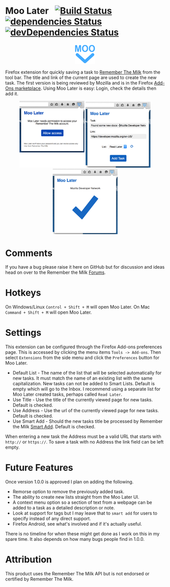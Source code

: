# Moo Later &nbsp;&nbsp;[![Build Status](https://travis-ci.org/cgfrost/moolater.svg?branch=master)](https://travis-ci.org/cgfrost/moolater) [![dependencies Status](https://david-dm.org/cgfrost/moolater/status.png?theme=shields.io)](https://david-dm.org/cgfrost/moolater#info=dependencies) [![devDependencies Status](https://david-dm.org/cgfrost/moolater/dev-status.png?theme=shields.io)](https://david-dm.org/cgfrost/moolater#info=devDependencies)

<p align="center">
  <img src="data/logo/icon-128.png?raw=true" alt="Moo Later Logo" height="64" width="64"/>
</p>

Firefox extension for quickly saving a task to [Remember The Milk](https://www.rememberthemilk.com/) from the tool bar. The title and link of the current page are used to create the new task. The first version is being reviewed by Mozilla and is in the Firefox [Add-Ons marketplace](https://addons.mozilla.org/en-US/firefox/addon/moo-later/). Using Moo Later is easy: Login, check the details then add it.
<p align="center">
	<img src="screenshots/step-1.png?raw=true" alt="Moo Later Logo" width="205"/>
	<img src="screenshots/step-2.png?raw=true" alt="Moo Later Logo" width="205"/>
	<img src="screenshots/step-3.png?raw=true" alt="Moo Later Logo" width="205"/>
</p>

# Comments

If you have a bug please raise it here on GitHub but for discussion and ideas head on over to the Remember the Milk [Forums](https://www.rememberthemilk.com/forums/tips/20401/).

# Hotkeys

On Windows/Linux `Control + Shift + M` will open Moo Later.
On Mac `Command + Shift + M` will open Moo Later.

# Settings

This extension can be configured through the Firefox Add-ons preferences page. This is accessed by clicking the menu items `Tools -> Add-ons`. Then select `Extensions` from the side menu and click the `Preferences` button for Moo Later. 

* Default List - The name of the list that will be selected automatically for new tasks. It must match the name of an existing list with the same capitalization. New tasks can not be added to Smart Lists. Default is empty which will go to the Inbox. I recommend using a separate list for Moo Later created tasks, perhaps called `Read Later`.
* Use Title - Use the title of the currently viewed page for new tasks. Default is checked.
* Use Address - Use the url of the currently viewed page for new tasks. Default is checked.
* Use Smart Add - Should the new tasks title be processed by Remember the Milk [Smart Add](https://www.rememberthemilk.com/help/?ctx=basics.smartadd.whatis). Default is checked.
 
When entering a new task the Address must be a valid URL that starts with `http://` or `https://`. To save a task with no Address the link field can be left empty. 

# Future Features

Once version 1.0.0 is approved I plan on adding the following.

* Remorse option to remove the previously added task.
* The ability to create new lists straight from the Moo Later UI.
* A context menu option so a section of text from a webpage can be added to a task as a detailed description or note.
* Look at support for tags but I may leave that to `smart add` for users to specify instead of any direct support.
* Firefox Android, see what's involved and if it's actually useful.

There is no timeline for when these might get done as I work on this in my spare time. It also depends on how many bugs people find in 1.0.0.

# Attribution
This product uses the Remember The Milk API but is not endorsed or certified by Remember The Milk.
